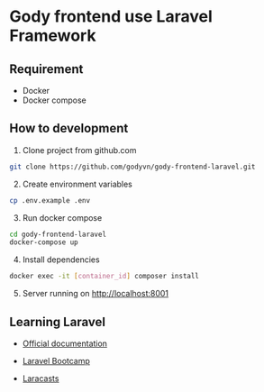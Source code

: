 # Gody frontend use Laravel Framework

## Requirement

-   Docker
-   Docker compose

## How to development

1. Clone project from github.com

```sh
git clone https://github.com/godyvn/gody-frontend-laravel.git
```

2. Create environment variables

```sh
cp .env.example .env
```

3. Run docker compose

```sh
cd gody-frontend-laravel
docker-compose up
```

4. Install dependencies

```sh
docker exec -it [container_id] composer install
```

5. Server running on [http://localhost:8001](http://localhost:8001)

## Learning Laravel

-   [Official documentation](https://laravel.com/docs)

-   [Laravel Bootcamp](https://bootcamp.laravel.com)

-   [Laracasts](https://laracasts.com)

